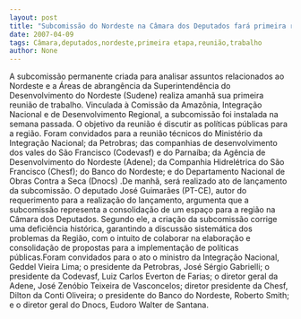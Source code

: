 ```yaml
---
layout: post
title: "Subcomissão do Nordeste na Câmara dos Deputados fará primeira reunião de trabalho "
date: 2007-04-09
tags: Câmara,deputados,nordeste,primeira etapa,reunião,trabalho
author: None
---
```

A subcomissão permanente criada para analisar assuntos relacionados ao Nordeste e a Áreas de abrangência da Superintendência do Desenvolvimento do Nordeste (Sudene) realiza amanhã sua primeira reunião de trabalho. Vinculada à Comissão da Amazônia, Integração Nacional e de Desenvolvimento Regional, a subcomissão foi instalada na semana passada. O objetivo da reunião é discutir as políticas públicas para a região. Foram convidados para a reunião técnicos do Ministério da Integração Nacional; da Petrobras; das companhias de desenvolvimento dos vales do São Francisco (Codevasf) e do Parnaíba; da Agência de Desenvolvimento do Nordeste (Adene); da Companhia Hidrelétrica do São Francisco (Chesf); do Banco do Nordeste; e do Departamento Nacional de Obras Contra a Seca (Dnocs) .De manhã, será realizado ato de lançamento da subcomissão. 
O deputado José Guimarães (PT-CE), autor do requerimento para a realização do lançamento, argumenta que a subcomissão representa a consolidação de um espaço para a região na Câmara dos Deputados. Segundo ele, a criação da subcomissão corrige uma deficiência histórica, garantindo a discussão sistemática dos problemas da Região, com o intuito de colaborar na elaboração e consolidação de propostas para a implementação de políticas públicas.Foram convidados para o ato o ministro da Integração Nacional, Geddel Vieira Lima; o presidente da Petrobras, José Sérgio Gabrielli; o presidente da Codevasf, Luiz Carlos Everton de Farias; o diretor geral da Adene, José Zenóbio Teixeira de Vasconcelos; diretor presidente da Chesf, Dilton da Conti Oliveira; o presidente do Banco do Nordeste, Roberto Smith; e o diretor geral do Dnocs, Eudoro Walter de Santana. 